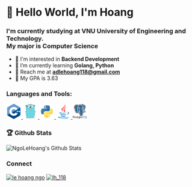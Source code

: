 <h1>👋 Hello World, I'm Hoang</h1>
<h3>I'm currently studying at VNU University of Engineering and Technology. <br> My major is Computer Science </h3>

- 🤔 I'm interested in **Backend Development**
- 🌱 I’m currently learning **Golang, Python**
- 📩 Reach me at **adlehoang118@gmail.com**
- 🚀 My GPA is 3.63

<h3 align="left">Languages and Tools:</h3>
<p align="left"> 
  <a href="https://www.w3schools.com/cpp/" target="_blank" rel="noreferrer"> <img src="https://raw.githubusercontent.com/devicons/devicon/master/icons/cplusplus/cplusplus-original.svg" alt="cplusplus" width="40" height="40"/> </a> 
  <a href="https://golang.org" target="_blank" rel="noreferrer"> <img src="https://raw.githubusercontent.com/devicons/devicon/master/icons/go/go-original.svg" alt="go" width="40" height="40"/> </a>  <a href="https://www.python.org" target="_blank" rel="noreferrer"> <img src="https://raw.githubusercontent.com/devicons/devicon/master/icons/python/python-original.svg" alt="python" width="40" height="40"/> </a> 
  <a href="https://www.java.com" target="_blank" rel="noreferrer"> <img src="https://raw.githubusercontent.com/devicons/devicon/master/icons/java/java-original.svg" alt="java" width="40" height="40"/> </a> <a href="https://www.postgresql.org/" target="_blank" rel="noreferrer"> <img src="https://raw.githubusercontent.com/devicons/devicon/master/icons/postgresql/postgresql-original-wordmark.svg" alt="postgresql" width="40" height="40"/> </a> 
</p>

<h3>🏆 Github Stats</h3>
<p> 
  <img src="https://github-readme-stats.vercel.app/api?username=armistcxy&theme=radical&show_icons=true" alt="NgoLeHoang's Github Stats" width="60%"/>
</p>

<h3 align="left">Connect </h3>
<p align="left">
<a href="https://www.linkedin.com/in/iwa2no/" target="blank"><img align="center" src="https://raw.githubusercontent.com/rahuldkjain/github-profile-readme-generator/master/src/images/icons/Social/linked-in-alt.svg" alt="le hoang ngo" height="30" width="40" /></a>
<a href="https://leetcode.com/u/iwa2no/" target="blank"><img align="center" src="https://raw.githubusercontent.com/rahuldkjain/github-profile-readme-generator/master/src/images/icons/Social/leet-code.svg" alt="lh_118" height="30" width="40" /></a>
</p>

